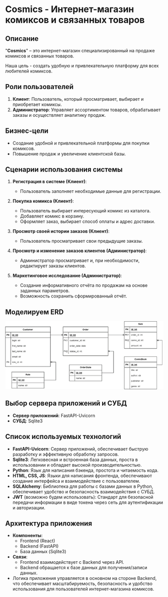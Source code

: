 # Cosmics - Интернет-магазин комиксов и связанных товаров

## Описание

"**Cosmics**" – это интернет-магазин специализированный на продаже комиксов и связанных товаров. 

Наша цель - создать удобную и привлекательную платформу для всех любителей комиксов.

## Роли пользователей

1. **Клиент**: Пользователь, который просматривает, выбирает и приобретает комиксы.
2. **Администратор**: Управляет ассортиментом товаров, обрабатывает заказы и осуществляет аналитику продаж.

## Бизнес-цели

- Создание удобной и привлекательной платформы для покупки комиксов.
- Повышение продаж и увеличение клиентской базы.

## Сценарии использования системы

1. **Регистрация в системе (Клиент)**:
   - Пользователь заполняет необходимые данные для регистрации.
   
2. **Покупка комикса (Клиент)**:
   - Пользователь выбирает интересующий комикс из каталога.
   - Добавляет комикс в корзину.
   - Оформляет заказ, выбирает способ оплаты и адрес доставки.
   
3. **Просмотр своей истории заказов (Клиент)**:
   - Пользователь просматривает свои предыдущие заказы.
   
4. **Просмотр и изменение заказов клиентов (Администратор)**:
   - Администратор просматривает и, при необходимости, редактирует заказы клиентов.
   
5. **Маркетинговое исследование (Администратор)**:
   - Создание информативного отчёта по продажам на основе заданных параметров.
   - Возможность сохранить сформированный отчёт.

## Моделируем ERD

![ERD](erd_diagram.png)

## Выбор сервера приложений и СУБД

- **Сервер приложений**: FastAPI-Uvicorn
- **СУБД**: Sqlite3

## Список используемых технологий

- **FastAPI-Uvicorn**: Сервер приложений, обеспечивает быструю разработку и эффективную обработку запросов.
- **Sqlite3**: Легковесная и встроенная база данных, проста в использовании и обладает высокой производительностью.
- **Python**: Язык для написания бэкенда, простота и читаемость кода.
- **HTML, CSS, JS**: Языки для написания фронтенда, обеспечивают создание интерфейса и взаимодействие с пользователем.
- **SQLAlchemy**: Библиотека для работы с базами данных в Python, обеспечивает удобство и безопасность взаимодействия с СУБД.
- **JWT** (возможно будем использовать): Стандарт для безопасной передачи информации в виде токена через сеть для аутентификации и авторизации.

## Архитектура приложения

- **Компоненты**:
  - Frontend (React)
  - Backend (FastAPI)
  - База данных (Sqlite3)
- **Связи**:
  - Frontend взаимодействует с Backend через API.
  - Backend обращается к базе данных для получения/записи данных.
- Логика приложения управляется в основном на стороне Backend, что обеспечивает масштабируемость, безопасность и удобство использования для пользователей интернет-магазина комиксов.